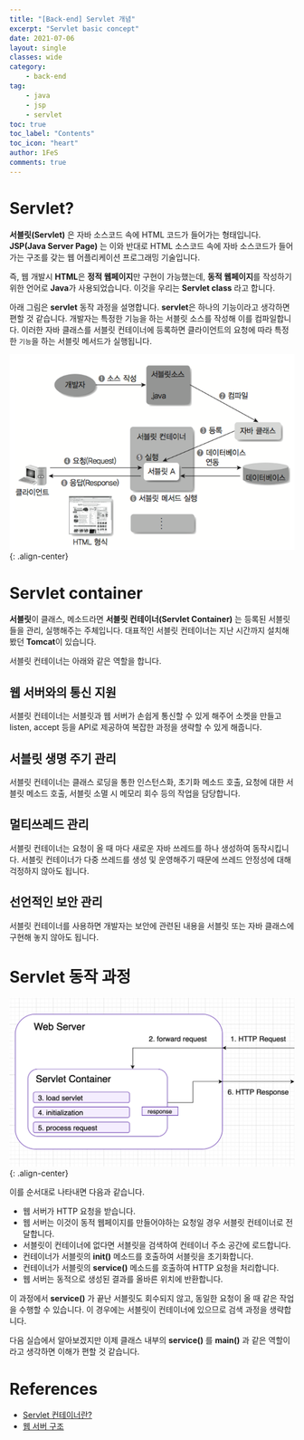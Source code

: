 ```yaml
---
title: "[Back-end] Servlet 개념"
excerpt: "Servlet basic concept"
date: 2021-07-06
layout: single
classes: wide
category:
    - back-end
tag:
    - java
    - jsp
    - servlet
toc: true
toc_label: "Contents"
toc_icon: "heart"
author: 1FeS
comments: true
---
```


# Servlet?

**서블릿(Servlet)** 은 자바 소스코드 속에 HTML 코드가 들어가는 형태입니다. **JSP(Java Server Page)** 는 이와 반대로 HTML 소스코드 속에 자바 소스코드가 들어가는 구조를 갖는 웹 어플리케이션 프로그래밍 기술입니다.

즉, 웹 개발시 **HTML**은 **정적 웹페이지**만 구현이 가능했는데, **동적 웹페이지**를 작성하기 위한 언어로 **Java**가 사용되었습니다. 이것을 우리는 **Servlet class** 라고 합니다.

아래 그림은 **servlet** 동작 과정을 설명합니다. **servlet**은 하나의 기능이라고 생각하면 편할 것 같습니다. 개발자는 특정한 기능을 하는 서블릿 소스를 작성해 이를 컴파일합니다. 이러한 자바 클래스를 서블릿 컨테이너에 등록하면 클라이언트의 요청에 따라 특정한 `기능`을 하는 서블릿 메서드가 실행됩니다.

![servlet](/_img/2021-07-06/servlet_process.jpg){: .align-center}

# Servlet container

**서블릿**이 클래스, 메소드라면 **서블릿 컨테이너(Servlet Container)** 는 등록된 서블릿들을 관리, 실행해주는 주체입니다. 대표적인 서블릿 컨테이너는 지난 시간까지 설치해봤던 **Tomcat**이 있습니다. 

서블릿 컨테이너는 아래와 같은 역할을 합니다.

## 웹 서버와의 통신 지원
서블릿 컨테이너는 서블릿과 웹 서버가 손쉽게 통신할 수 있게 해주어 소켓을 만들고 listen, accept 등을 API로 제공하여 복잡한 과정을 생략할 수 있게 해줍니다.

## 서블릿 생명 주기 관리
서블릿 컨테이너는 클래스 로딩을 통한 인스턴스화, 초기화 메소드 호출, 요청에 대한 서블릿 메소드 호출, 서블릿 소멸 시 메모리 회수 등의 작업을 담당합니다.

## 멀티쓰레드 관리
서블릿 컨테이너는 요청이 올 때 마다 새로운 자바 쓰레드를 하나 생성하여 동작시킵니다. 서블릿 컨테이너가 다중 쓰레드를 생성 및 운영해주기 때문에 쓰레드 안정성에 대해 걱정하지 않아도 됩니다.

## 선언적인 보안 관리
서블릿 컨테이너를 사용하면 개발자는 보안에 관련된 내용을 서블릿 또는 자바 클래스에 구현해 놓지 않아도 됩니다.

# Servlet 동작 과정

![servlet](/_img/2021-07-06/servlet_process2.jpg){: .align-center}

이를 순서대로 나타내면 다음과 같습니다.

- 웹 서버가 HTTP 요청을 받습니다.
- 웹 서버는 이것이 동적 웹페이지를 만들어야하는 요청일 경우 서블릿 컨테이너로 전달합니다.
- 서블릿이 컨테이너에 없다면 서블릿을 검색하여 컨테이너 주소 공간에 로드합니다.
- 컨테이너가 서블릿의 **init()** 메소드를 호출하여 서블릿을 초기화합니다.
- 컨테이너가 서블릿의 **service()** 메소드를 호출하여 HTTP 요청을 처리합니다.
- 웹 서버는 동적으로 생성된 결과를 올바른 위치에 반환합니다.

이 과정에서 **service()** 가 끝난 서블릿도 회수되지 않고, 동일한 요청이 올 때 같은 작업을 수행할 수 있습니다. 이 경우에는 서블릿이 컨테이너에 있으므로 검색 과정을 생략합니다. 

다음 실습에서 알아보겠지만 이제 클래스 내부의 **service()** 를 **main()** 과 같은 역할이라고 생각하면 이해가 편할 것 같습니다.

# References
- [Servlet 컨테이너란?](https://velog.io/@han_been/%EC%84%9C%EB%B8%94%EB%A6%BF-%EC%BB%A8%ED%85%8C%EC%9D%B4%EB%84%88Servlet-Container-%EB%9E%80)
- [웹 서버 구조](https://velog.io/@ikswary/%EC%9B%B9%EC%84%9C%EB%B2%84-%EA%B5%AC%EC%A1%B0)